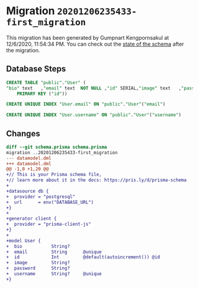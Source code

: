 # Migration `20201206235433-first_migration`

This migration has been generated by Gumpnart Kengpornsakul at 12/6/2020, 11:54:34 PM.
You can check out the [state of the schema](./schema.prisma) after the migration.

## Database Steps

```sql
CREATE TABLE "public"."User" (
"bio" text   ,"email" text  NOT NULL ,"id" SERIAL,"image" text   ,"password" text   ,"username" text   ,
    PRIMARY KEY ("id"))

CREATE UNIQUE INDEX "User.email" ON "public"."User"("email")

CREATE UNIQUE INDEX "User.username" ON "public"."User"("username")
```

## Changes

```diff
diff --git schema.prisma schema.prisma
migration ..20201206235433-first_migration
--- datamodel.dml
+++ datamodel.dml
@@ -1,0 +1,20 @@
+// This is your Prisma schema file,
+// learn more about it in the docs: https://pris.ly/d/prisma-schema
+
+datasource db {
+  provider = "postgresql"
+  url      = env("DATABASE_URL")
+}
+
+generator client {
+  provider = "prisma-client-js"
+}
+
+model User {
+  bio           String?
+  email         String      @unique
+  id            Int         @default(autoincrement()) @id
+  image         String?
+  password      String?
+  username      String?     @unique
+}
```


